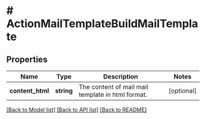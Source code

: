 # # ActionMailTemplateBuildMailTemplate

## Properties

Name | Type | Description | Notes
------------ | ------------- | ------------- | -------------
**content_html** | **string** | The content of mail mail template in html format. | [optional]

[[Back to Model list]](../../README.md#models) [[Back to API list]](../../README.md#endpoints) [[Back to README]](../../README.md)
